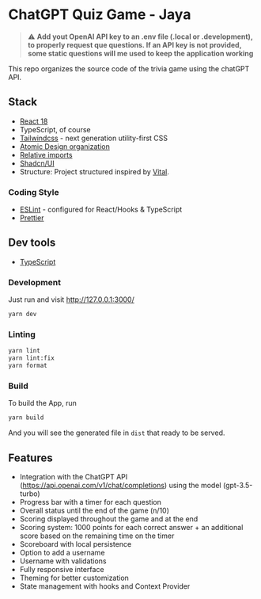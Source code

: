 # ChatGPT Quiz Game - Jaya

> :warning: **Add yout OpenAI API key to an .env file (.local or .development), to properly request que questions. If an API key is not provided, some static questions will me used to keep the application working**

This repo organizes the source code of the trivia game using the chatGPT API.

## Stack

- [React 18](https://beta.reactjs.org/)
- TypeScript, of course
- [Tailwindcss](https://tailwindcss.com/) - next generation utility-first CSS
- [Atomic Design organization](https://bradfrost.com/blog/post/atomic-web-design/)
- [Relative imports](https://github.com/vitejs/vite/issues/88#issuecomment-762415200)
- [Shadcn/UI](https://ui.shadcn.com)
- Structure: Project structured inspired by [Vital](https://vital.josepvidal.dev).

### Coding Style

- [ESLint](https://eslint.org/) - configured for React/Hooks & TypeScript
- [Prettier](https://prettier.io/)

## Dev tools

- [TypeScript](https://www.typescriptlang.org/)

### Development

Just run and visit http://127.0.0.1:3000/

```bash
yarn dev
```

### Linting

```bash
yarn lint
yarn lint:fix
yarn format
```

### Build

To build the App, run

```bash
yarn build
```

And you will see the generated file in `dist` that ready to be served.

## Features

- Integration with the ChatGPT API (https://api.openai.com/v1/chat/completions) using the model (gpt-3.5-turbo)
- Progress bar with a timer for each question
- Overall status until the end of the game (n/10)
- Scoring displayed throughout the game and at the end
- Scoring system: 1000 points for each correct answer + an additional score based on the remaining time on the timer
- Scoreboard with local persistence
- Option to add a username
- Username with validations
- Fully responsive interface
- Theming for better customization
- State management with hooks and Context Provider
